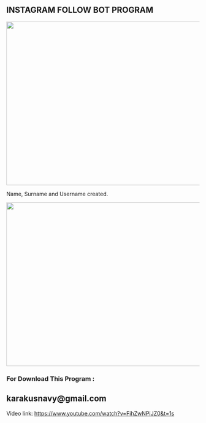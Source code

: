 <h2> INSTAGRAM FOLLOW BOT PROGRAM </h2>

<p style="text-align: center;"><img src="https://i.hizliresim.com/nW9WGa.png" alt="" width="751" height="427" /></p>

Name, Surname and Username created.

<p style="text-align: center;"><img src="https://i.hizliresim.com/vpApoD.png" alt="" width="751" height="427" /></p>



<h3> For Download This Program : <h2>karakusnavy@gmail.com</h2> </h3>


Video link: https://www.youtube.com/watch?v=FihZwNPiJZ0&t=1s
